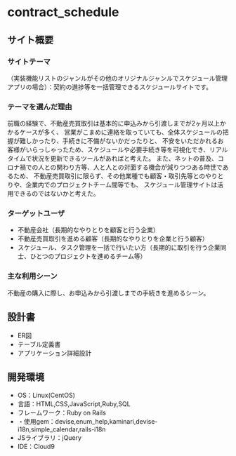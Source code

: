 # contract_schedule

## サイト概要
### サイトテーマ
（実装機能リストのジャンルがその他のオリジナルジャンルでスケジュール管理アプリの場合）：契約の進捗等を一括管理できるスケジュールサイトです。

### テーマを選んだ理由
前職の経験で、不動産売買取引は基本的に申込みから引渡しまでが2ヶ月以上かかるケースが多く、
営業がこまめに連絡を取っていても、全体スケジュールの把握が難しかったり、手続きに不備がないかだったりと、
不安をいただかれるお客様がいらっしゃったため、スケジュールや必要手続き等を可視化でき、リアルタイムで状況を更新できるツールがあればと考えた。
また、ネットの普及、コロナ禍での人との関わり方等、人と人との対面する機会が減りつつある時世であるため、
不動産売買取引に限らず、その他業種でも顧客・取引先等とのやりとりや、企業内でのプロジェクトチーム間等でも、
スケジュール管理サイトは活用できるのではないかと考えた。

### ターゲットユーザ
- 不動産会社（長期的なやりとりを顧客と行う企業）
- 不動産売買取引を進める顧客（長期的なやりとりを企業と行う顧客）
- スケジュール、タスク管理を一括で行いたい方（長期的に取引を行う企業同士、ひとつのプロジェクトを進めるチーム等）

### 主な利用シーン
不動産の購入に際し、お申込みから引渡しまでの手続きを進めるシーン。

## 設計書
- ER図
- テーブル定義書
- アプリケーション詳細設計


## 開発環境
- OS：Linux(CentOS)
- 言語：HTML,CSS,JavaScript,Ruby,SQL
- フレームワーク：Ruby on Rails
- ・使用gem：devise,enum_help,kaminari,devise-i18n,simple_calendar,rails-i18n
- JSライブラリ：jQuery
- IDE：Cloud9
